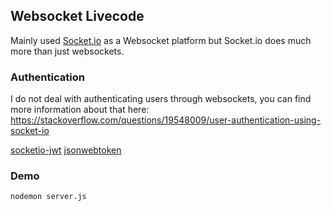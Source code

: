 ## Websocket Livecode

Mainly used [Socket.io](https://socket.io) as a Websocket platform but Socket.io does much more than just websockets.

### Authentication

I do not deal with authenticating users through websockets, you can find more information about that here: https://stackoverflow.com/questions/19548009/user-authentication-using-socket-io

[socketio-jwt](https://github.com/auth0-community/socketio-jwt)
[jsonwebtoken](https://github.com/auth0/node-jsonwebtoken)

### Demo

`nodemon server.js`

